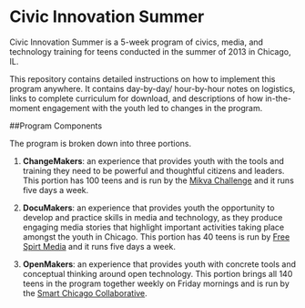 Civic Innovation Summer
=======================

Civic Innovation Summer is a 5-week program of civics, media, and technology training for teens conducted in the summer of 2013 in Chicago, IL.

This repository contains detailed instructions on how to implement this program anywhere. It contains day-by-day/ hour-by-hour notes on logistics, links to complete curriculum for download, and descriptions of how in-the-moment engagement with the youth led to changes in the program.

##Program Components

The program is broken down into three portions.

1. **ChangeMakers**: an experience that provides youth with the tools and training they need to be powerful and thoughtful citizens and leaders. This portion has 100 teens and is run by the [Mikva Challenge](http://www.mikvachallenge.org/summer/) and it runs five days a week.

2. **DocuMakers**: an experience that provides youth the opportunity to develop and practice skills in media and technology, as they produce engaging media stories that highlight important activities taking place amongst the youth in Chicago. This portion has 40 teens is run by [Free Spirt Media](http://www.freespiritmedia.org/) and it runs five days a week. 

3. **OpenMakers**: an experience that provides youth with concrete tools and conceptual thinking around open technology. This portion brings all 140 teens in the program together weekly on Friday mornings and is run by the [Smart Chicago Collaborative](http://www.smartchicagocollaborative.org/).

